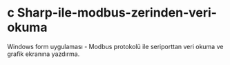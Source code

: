 # c Sharp-ile-modbus-zerinden-veri-okuma
Windows form uygulaması - Modbus protokolü ile seriporttan veri okuma ve grafik ekranına yazdırma.
